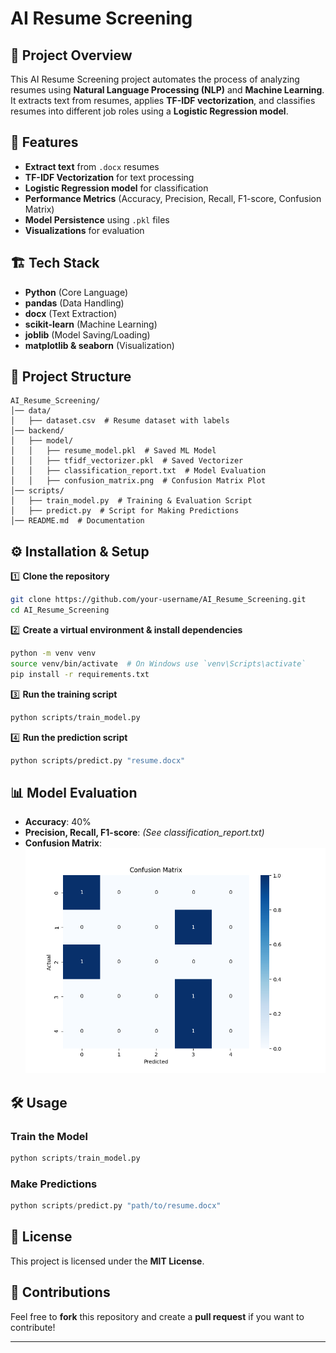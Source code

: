# AI Resume Screening

## 📌 Project Overview
This AI Resume Screening project automates the process of analyzing resumes using **Natural Language Processing (NLP)** and **Machine Learning**. It extracts text from resumes, applies **TF-IDF vectorization**, and classifies resumes into different job roles using a **Logistic Regression model**.

## 🚀 Features
- **Extract text** from `.docx` resumes
- **TF-IDF Vectorization** for text processing
- **Logistic Regression model** for classification
- **Performance Metrics** (Accuracy, Precision, Recall, F1-score, Confusion Matrix)
- **Model Persistence** using `.pkl` files
- **Visualizations** for evaluation

## 🏗️ Tech Stack
- **Python** (Core Language)
- **pandas** (Data Handling)
- **docx** (Text Extraction)
- **scikit-learn** (Machine Learning)
- **joblib** (Model Saving/Loading)
- **matplotlib & seaborn** (Visualization)

## 📂 Project Structure
```
AI_Resume_Screening/
│── data/
│   ├── dataset.csv  # Resume dataset with labels
│── backend/
│   ├── model/
│   │   ├── resume_model.pkl  # Saved ML Model
│   │   ├── tfidf_vectorizer.pkl  # Saved Vectorizer
│   │   ├── classification_report.txt  # Model Evaluation
│   │   ├── confusion_matrix.png  # Confusion Matrix Plot
│── scripts/
│   ├── train_model.py  # Training & Evaluation Script
│   ├── predict.py  # Script for Making Predictions
│── README.md  # Documentation
```

## ⚙️ Installation & Setup
1️⃣ **Clone the repository**
```bash
git clone https://github.com/your-username/AI_Resume_Screening.git
cd AI_Resume_Screening
```

2️⃣ **Create a virtual environment & install dependencies**
```bash
python -m venv venv
source venv/bin/activate  # On Windows use `venv\Scripts\activate`
pip install -r requirements.txt
```

3️⃣ **Run the training script**
```bash
python scripts/train_model.py
```

4️⃣ **Run the prediction script**
```bash
python scripts/predict.py "resume.docx"
```

## 📊 Model Evaluation
- **Accuracy**: 40%
- **Precision, Recall, F1-score**: *(See classification_report.txt)*
- **Confusion Matrix**:
  ![Confusion Matrix](backend/model/confusion_matrix.png)

## 🛠️ Usage
### **Train the Model**
```python
python scripts/train_model.py
```
### **Make Predictions**
```python
python scripts/predict.py "path/to/resume.docx"
```

## 📜 License
This project is licensed under the **MIT License**.

## 🤝 Contributions
Feel free to **fork** this repository and create a **pull request** if you want to contribute!

---
